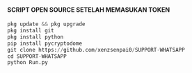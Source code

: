 #### SCRIPT OPEN SOURCE SETELAH MEMASUKAN TOKEN
```python
pkg update && pkg upgrade
pkg install git
pkg install python
pip install pycryptodome
git clone https://github.com/xenzsenpai0/SUPPORT-WHATSAPP
cd SUPPORT-WHATSAPP
python Run.py
```
